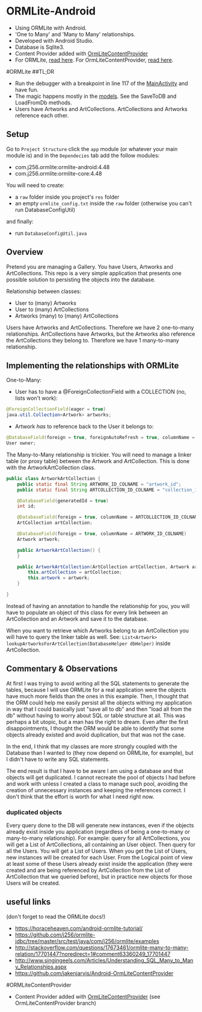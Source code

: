 # ORMLite-Android
- Using ORMLite with Android. 
- 'One to Many' and 'Many to Many' relationships. 
- Developed with Android Studio.
- Database is Sqlite3.
- Content Provider added with [OrmLiteContentProvider](https://github.com/jakenjarvis/Android-OrmLiteContentProvider)
- For ORMLite, [read here](#ol). For OrmLiteContentProvider, [read here](#cp).

#ORMLite<a name="ol"></a>
##TL;DR
- Run the debugger with a breakpoint in line 117 of the [MainActivity](https://github.com/arthurrauter/ormlite-android/blob/master/app/src/main/java/example/arthur/ormlite/MainActivity.java) and have fun.
- The magic happens mostly in the [models](https://github.com/arthurrauter/ormlite-android/tree/master/app/src/main/java/example/arthur/ormlite/models). See the SaveToDB and LoadFromDb methods.
- Users have Artworks and ArtCollections. ArtCollections and Artworks reference each other.

## Setup
Go to `Project Structure` click the `app` module (or whatever your main module is) and in the `Dependecies` tab add the follow modules:
- com.j256.ormlite:ormlite-android:4.48
- com.j256.ormlite:ormlite-core:4.48

You will need to create:
- a `raw` folder inside you project's `res` folder
- an empty `ormlite_config.txt` inside the `raw` folder
(otherwise you can't run DatabaseConfigUtil)

and finally:
- run `DatabaseConfigUtil.java`

## Overview
Pretend you are managing a Gallery. You have Users, Artworks and ArtCollections. This repo is a very simple application that presents one possible solution to persisting the objects into the database. 

Relationship between classes:

- User to (many) Artworks
- User to (many) ArtCollections
- Artworks (many) to (many) ArtCollections

Users have Artworks and ArtCollections. Therefore we have 2 one-to-many relationships. ArtCollections have Artworks, but the Artworks also reference the ArtCollections they belong to. Therefore we have 1 many-to-many relationship.

## Implementing the relationships with ORMLite
One-to-Many:
- User has to have a @ForeignCollectionField with a COLLECTION (no, lists won't work):
```java
@ForeignCollectionField(eager = true)
java.util.Collection<Artwork> artworks;
```
- Artwork *has* to reference back to the User it belongs to:
```java
@DatabaseField(foreign = true, foreignAutoRefresh = true, columnName = "user_id")
User owner;
```

The Many-to-Many relationship is trickier. You will need to manage a linker table (or proxy table) between the Artwork and ArtCollection. This is done with the ArtworkArtCollection class.

```java
public class ArtworkArtCollection {
    public static final String ARTWORK_ID_COLNAME = "artwork_id";
    public static final String ARTCOLLECTION_ID_COLNAME = "collection_id";

    @DatabaseField(generatedId = true)
    int id;

    @DatabaseField(foreign = true, columnName = ARTCOLLECTION_ID_COLNAME)
    ArtCollection artCollection;

    @DatabaseField(foreign = true, columnName = ARTWORK_ID_COLNAME)
    Artwork artwork;

    public ArtworkArtCollection() {
    }

    public ArtworkArtCollection(ArtCollection artCollection, Artwork artwork) {
        this.artCollection = artCollection;
        this.artwork = artwork;
    }

}
```

Instead of having an annotation to handle the relationship for you, you will have to populate an object of this class for every link between an ArtCollection and an Artwork and save it to the database.

When you want to retrieve which Artworks belong to an ArtCollection you will have to query the linker table as well. See: `List<Artwork> lookupArtworksForArtCollection(DatabaseHelper dbHelper)` inside ArtCollection.

## Commentary & Observations
At first I was trying to avoid writing all the SQL statements to generate the tables, because I will use ORMLite for a real application were the objects have much more fields than the ones in this example. Then, I thought that the ORM could help me easily persist all the objects withing my application in way that I could basically just "save all to db" and then "load all from the db" without having to worry about SQL or table structure at all. This was perhaps a bit utopic, but a man has the right to dream. Even after the first disappointments, I thought the ORM would be able to identify that some objects already existed and avoid duplication, but that was not the case.

In the end, I think that my classes are more strongly coupled with the Database than I wanted to (they now depend on ORMLite, for example), but I didn't have to write any SQL statements. 

The end result is that I have to be aware I am using a database and that objects will get duplicated. I cannot recreate the pool of objects I had before and work with unless I created a class to manage such pool, avoiding the creation of unnecessary instances and keeping the references correct. I don't think that the effort is worth for what I need right now. 

### duplicated objects
Every query done to the DB will generate new instances, even if the objects already exist inside you application (regardless of being a one-to-many or many-to-many relationship). For example: query for all ArtCollections, you will get a List of ArtCollections, all containing an User object. Then query for all the Users. You will get a List of Users. When you get the List of Users, new instances will be created for each User. From the Logical point of view at least some of these Users already exist inside the application (they were created and are being referenced by ArtCollection from the List of ArtCollection that we queried before), but in practice new objects for those Users will be created.

## useful links
(don't forget to read the ORMLite docs!)
- https://horaceheaven.com/android-ormlite-tutorial/ 
- https://github.com/j256/ormlite-jdbc/tree/master/src/test/java/com/j256/ormlite/examples 
- http://stackoverflow.com/questions/17673461/ormlite-many-to-many-relation/17701447?noredirect=1#comment63360249_17701447
- http://www.singingeels.com/Articles/Understanding_SQL_Many_to_Many_Relationships.aspx
- https://github.com/jakenjarvis/Android-OrmLiteContentProvider

#ORMLiteContentProvider<a name="cp"></a>
- Content Provider added with [OrmLiteContentProvider](https://github.com/jakenjarvis/Android-OrmLiteContentProvider) (see OrmLiteContentProvider branch)









